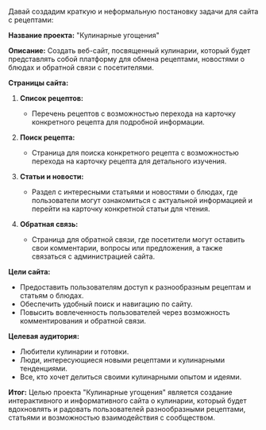 Давай создадим краткую и неформальную постановку задачи для сайта с рецептами:

**Название проекта:** "Кулинарные угощения"

**Описание:**
Создать веб-сайт, посвященный кулинарии, который будет представлять собой платформу для обмена рецептами, новостями о блюдах и обратной связи с посетителями.

**Страницы сайта:**
1. **Список рецептов:**
   - Перечень рецептов с возможностью перехода на карточку конкретного рецепта для подробной информации.
   
2. **Поиск рецепта:**
   - Страница для поиска конкретного рецепта с возможностью перехода на карточку рецепта для детального изучения.
   
3. **Статьи и новости:**
   - Раздел с интересными статьями и новостями о блюдах, где пользователи могут ознакомиться с актуальной информацией и перейти на карточку конкретной статьи для чтения.
   
4. **Обратная связь:**
   - Страница для обратной связи, где посетители могут оставить свои комментарии, вопросы или предложения, а также связаться с администрацией сайта.

**Цели сайта:**
- Предоставить пользователям доступ к разнообразным рецептам и статьям о блюдах.
- Обеспечить удобный поиск и навигацию по сайту.
- Повысить вовлеченность пользователей через возможность комментирования и обратной связи.

**Целевая аудитория:**
- Любители кулинарии и готовки.
- Люди, интересующиеся новыми рецептами и кулинарными тенденциями.
- Все, кто хочет делиться своими кулинарными опытом и идеями.

**Итог:**
Целью проекта "Кулинарные угощения" является создание интерактивного и информативного сайта о кулинарии, который будет вдохновлять и радовать пользователей разнообразными рецептами, статьями и возможностью взаимодействия с сообществом.